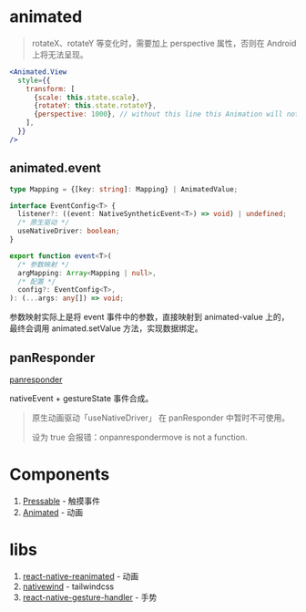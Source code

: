 # animated

> rotateX、rotateY 等变化时，需要加上 perspective 属性，否则在 Android 上将无法呈现。


```jsx
<Animated.View
  style={{
    transform: [
      {scale: this.state.scale},
      {rotateY: this.state.rotateY},
      {perspective: 1000}, // without this line this Animation will not render on Android while working fine on iOS
    ],
  }}
/>
```

## animated.event

```ts
type Mapping = {[key: string]: Mapping} | AnimatedValue;

interface EventConfig<T> {
  listener?: ((event: NativeSyntheticEvent<T>) => void) | undefined;
  /* 原生驱动 */
  useNativeDriver: boolean;
}

export function event<T>(
  /* 参数映射 */
  argMapping: Array<Mapping | null>,
  /* 配置 */
  config?: EventConfig<T>,
): (...args: any[]) => void;
```

参数映射实际上是将 event 事件中的参数，直接映射到 animated-value 上的，最终会调用 animated.setValue 方法，实现数据绑定。

## panResponder

[panresponder](https://reactnative.cn/docs/panresponder)

nativeEvent + gestureState 事件合成。

> 原生动画驱动「useNativeDriver」 在 panResponder 中暂时不可使用。
>
> 设为 true 会报错：onpanrespondermove is not a function.



# Components

1. [Pressable](https://reactnative.cn/docs/pressable) - 触摸事件
2. [Animated](https://reactnative.cn/docs/animated) - 动画

# libs

1. [react-native-reanimated](https://github.com/software-mansion/react-native-reanimated) - 动画
2. [nativewind](https://github.com/nativewind/nativewind) - tailwindcss
3. [react-native-gesture-handler](https://github.com/software-mansion/react-native-gesture-handler) - 手势